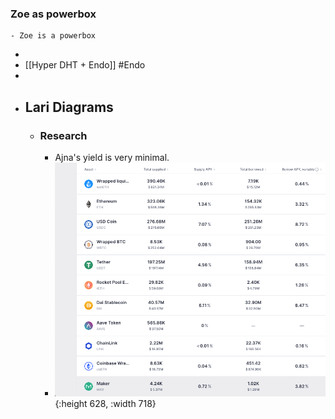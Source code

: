 ### Zoe as powerbox
	- Zoe is a powerbox
-
- [[Hyper DHT + Endo]] #Endo
-
- ## Lari Diagrams
	- ### Research
		- Ajna's yield is very minimal.
		- ![aave-rates.png](../assets/aave-rates_1692027367375_0.png){:height 628, :width 718}